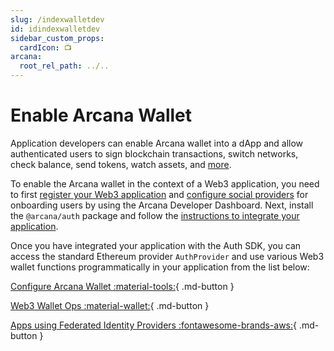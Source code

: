 ```yaml
---
slug: /indexwalletdev
id: idindexwalletdev
sidebar_custom_props:
  cardIcon: 📺
arcana:
  root_rel_path: ../..
---
```


# Enable Arcana Wallet

Application developers can enable Arcana wallet into a dApp and allow authenticated users to sign blockchain transactions, switch networks, check balance, send tokens, watch assets, and [more]({{page.meta.arcana.root_rel_path}}/concepts/anwallet/index.md).

To enable the Arcana wallet in the context of a Web3 application, you need to first [register your Web3 application]({{page.meta.arcana.root_rel_path}}/howto/config_dapp.md) and [configure social providers]({{page.meta.arcana.root_rel_path}}/howto/config_social/index.md) for onboarding users by using the Arcana Developer Dashboard. Next, install the `@arcana/auth` package and follow the [instructions to integrate your application]({{page.meta.arcana.root_rel_path}}/howto/integrate_auth/index.md).

Once you have integrated your application with the Auth SDK, you can access the standard Ethereum provider `AuthProvider` and use various Web3 wallet functions programmatically in your application from the list below:

[Configure Arcana Wallet :material-tools:](./config_wallet_modes.md){ .md-button }

[Web3 Wallet Ops :material-wallet:](./web3ops/index.md){ .md-button }

[Apps using Federated Identity Providers :fontawesome-brands-aws:](../plug_idm/index.md){ .md-button }
